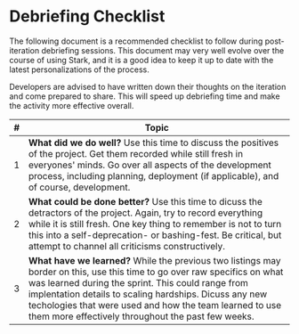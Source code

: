 Debriefing Checklist
=====

The following document is a recommended checklist to follow during post-iteration debriefing sessions. This document may very well evolve over the course of using Stark, and it is a good idea to keep it up to date with the latest personalizations of the process.

Developers are advised to have written down their thoughts on the iteration and come prepared to share. This will speed up debriefing time and make the activity more effective overall.

|#|Topic
---|---
1| **What did we do well?** Use this time to discuss the positives of the project. Get them recorded while still fresh in everyones' minds. Go over all aspects of the development process, including planning, deployment (if applicable), and of course, development.
2| **What could be done better?** Use this time to dicuss the detractors of the project. Again, try to record everything while it is still fresh. One key thing to remember is not to turn this into a self-deprecation- or bashing-fest. Be critical, but attempt to channel all criticisms constructively.
3| **What have we learned?** While the previous two listings may border on this, use this time to go over raw specifics on what was learned during the sprint. This could range from implentation details to scaling hardships. Dicuss any new techologies that were used and how the team learned to use them more effectively throughout the past few weeks.